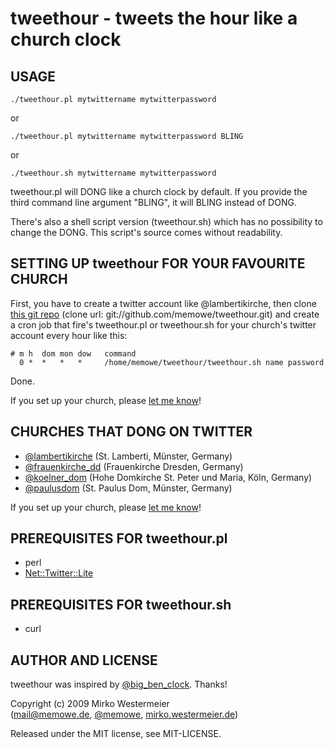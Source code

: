 tweethour - tweets the hour like a church clock
===============================================

USAGE
-----

    ./tweethour.pl mytwittername mytwitterpassword

or

    ./tweethour.pl mytwittername mytwitterpassword BLING

or

    ./tweethour.sh mytwittername mytwitterpassword

tweethour.pl will DONG like a church clock by default. If you provide the third command line argument "BLING", it will BLING instead of DONG.

There's also a shell script version (tweethour.sh) which has no possibility to change the DONG. This script's source comes without readability.

SETTING UP tweethour FOR YOUR FAVOURITE CHURCH
----------------------------------------------

First, you have to create a twitter account like @lambertikirche, then clone [this git repo](http://github.com/memowe/tweethour) (clone url: git://github.com/memowe/tweethour.git) and create a cron job that fire's tweethour.pl or tweethour.sh for your church's twitter account every hour like this:

    # m h  dom mon dow   command
      0 *  *   *   *     /home/memowe/tweethour/tweethour.sh name password

Done.

If you set up your church, please [let me know][churchsetup]!

CHURCHES THAT DONG ON TWITTER
-----------------------------

* [@lambertikirche][1] (St. Lamberti, Münster, Germany)
* [@frauenkirche_dd][2] (Frauenkirche Dresden, Germany)
* [@koelner_dom][3] (Hohe Domkirche St. Peter und Maria, Köln, Germany)
* [@paulusdom][4] (St. Paulus Dom, Münster, Germany)

If you set up your church, please [let me know][churchsetup]!

PREREQUISITES FOR tweethour.pl
------------------------------

* perl
* [Net::Twitter::Lite][ntl]

PREREQUISITES FOR tweethour.sh
------------------------------

* curl

AUTHOR AND LICENSE
------------------

tweethour was inspired by [@big_ben_clock][bbc]. Thanks!

Copyright (c) 2009 Mirko Westermeier  
([mail@memowe.de][mail], [@memowe][twitter], [mirko.westermeier.de][web])

Released under the MIT license, see MIT-LICENSE.

[1]: http://twitter.com/lambertikirche
[2]: http://twitter.com/frauenkirche_dd
[3]: http://twitter.com/koelner_dom
[4]: http://twitter.com/paulusdom

[churchsetup]: http://twitter.com/?status=@memowe%20Hi,%20please%20add%20my%20church%20to%20the%20tweethour%20README%20page:
[ntl]: http://search.cpan.org/dist/Net-Twitter-Lite/
[bbc]: http://twitter.com/big_ben_clock

[mail]: mailto:mail@memowe.de
[twitter]: http://twitter.com/memowe
[web]: http://mirko.westermeier.de
